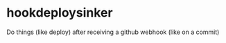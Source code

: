 hookdeploysinker
================

Do things (like deploy) after receiving a github webhook (like on a commit)
